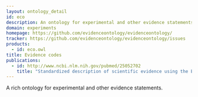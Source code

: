 ```yaml
---
layout: ontology_detail
id: eco
description: An ontology for experimental and other evidence statements.
domain: experiments
homepage: https://github.com/evidenceontology/evidenceontology/
tracker: https://github.com/evidenceontology/evidenceontology/issues
products: 
  - id: eco.owl
title: Evidence codes
publications:
  - id: http://www.ncbi.nlm.nih.gov/pubmed/25052702
    title: "Standardized description of scientific evidence using the Evidence Ontology (ECO)"
---
```


A rich ontology for experimental and other evidence statements.
